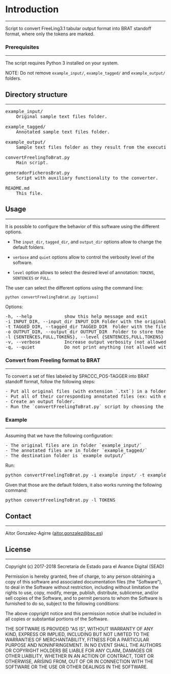 # Introduction
------------

Script to convert FreeLing3.1 tabular output format into BRAT standoff format, where only the tokens are marked.


### Prerequisites
------------

The script requires Python 3 installed on your system.

NOTE: Do not remove `example_input/`, `example_tagged/` and `example_output/` folders.


## Directory structure
------------

<pre>
example_input/
	Original sample text files folder. 

example_tagged/
	Annotated sample text files folder.

example_output/
	Sample text files folder as they result from the execution of the script `convertFreelingToBrat.py`.

convertFreelingToBrat.py
	Main script.

generadorFicherosBrat.py
	Script with auxiliary functionality to the converter.

README.md
	This file.
</pre>



## Usage
------------

It is possible to configure the behavior of this software using the different options.

  - The `input_dir`, `tagged_dir`, and `output_dir` options allow to change the default folders.
  
  - `verbose` and `quiet` options allow to control the verbosity level of the software.
  
  - `level` option allows to select the desired level of annotation: `TOKENS`, `SENTENCES` 
or `FULL`.


The user can select the different options using the command line:

	python convertFreelingToBrat.py [options] 

Options:
<pre>
-h, --help            show this help message and exit
-i INPUT_DIR, --input_dir INPUT_DIR	Folder with the original text files
-t TAGGED_DIR, --tagged_dir TAGGED_DIR	Folder with the files annotated by Freeling
-o OUTPUT_DIR, --output_dir OUTPUT_DIR	Folder to store the output files in BRAT standoff format
-l {SENTENCES,FULL,TOKENS}, --level {SENTENCES,FULL,TOKENS}	Annotation level
-v, --verbose         Increase output verbosity (not allowed with argument -q/--quiet)
-q, --quiet           Do not print anything (not allowed with argument -v/--verbose)
</pre>


### Convert from Freeling format to BRAT
------------

To convert a set of files labeled by SPACCC_POS-TAGGER into BRAT standoff format, follow the following steps:
<pre>
- Put all original files (with extension `.txt`) in a folder.
- Put all of their corresponding annotated files (ex: with extension `.txt_tagged`) in another folder.
- Create an output folder.
- Run the `convertFreelingToBrat.py` script by choosing the FULL annotation level.
</pre>


### Example
------------
Assuming that we have the following configuration:

<pre>
- The original files are in folder `example_input/`
- The annotated files are in folder `example_tagged/`
- The destination folder is `example_output/`
</pre>

Run:

<pre>
python convertFreelingToBrat.py -i example_input/ -t example_tagged/ -o example_output/ -l TOKENS
</pre>

Given that those are the default folders, it also works running the following command:

<pre>
python convertFreelingToBrat.py -l TOKENS
</pre>



## Contact
------

Aitor Gonzalez-Agirre (aitor.gonzalez@bsc.es)


## License
-------

Copyright (c) 2017-2018 Secretaría de Estado para el Avance Digital (SEAD)

Permission is hereby granted, free of charge, to any person obtaining a copy of this software and associated documentation files (the "Software"), to deal in the Software without restriction, including without limitation the rights to use, copy, modify, merge, publish, distribute, sublicense, and/or sell copies of the Software, and to permit persons to whom the Software is furnished to do so, subject to the following conditions:

The above copyright notice and this permission notice shall be included in all copies or substantial portions of the Software.

THE SOFTWARE IS PROVIDED "AS IS", WITHOUT WARRANTY OF ANY KIND, EXPRESS OR IMPLIED, INCLUDING BUT NOT LIMITED TO THE WARRANTIES OF MERCHANTABILITY, FITNESS FOR A PARTICULAR PURPOSE AND NONINFRINGEMENT. IN NO EVENT SHALL THE AUTHORS OR COPYRIGHT HOLDERS BE LIABLE FOR ANY CLAIM, DAMAGES OR OTHER LIABILITY, WHETHER IN AN ACTION OF CONTRACT, TORT OR OTHERWISE, ARISING FROM, OUT OF OR IN CONNECTION WITH THE SOFTWARE OR THE USE OR OTHER DEALINGS IN THE SOFTWARE.

